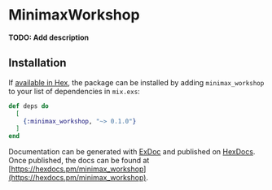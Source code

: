 # MinimaxWorkshop

**TODO: Add description**

## Installation

If [available in Hex](https://hex.pm/docs/publish), the package can be installed
by adding `minimax_workshop` to your list of dependencies in `mix.exs`:

```elixir
def deps do
  [
    {:minimax_workshop, "~> 0.1.0"}
  ]
end
```

Documentation can be generated with [ExDoc](https://github.com/elixir-lang/ex_doc)
and published on [HexDocs](https://hexdocs.pm). Once published, the docs can
be found at [https://hexdocs.pm/minimax_workshop](https://hexdocs.pm/minimax_workshop).

